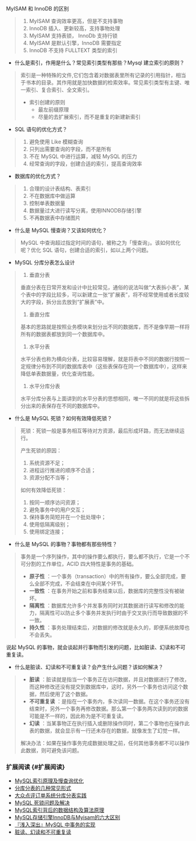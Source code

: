 MyISAM 和 InnoDB 的区别

> 1. MyISAM 查询效率更高，但是不支持事物
> 2. InnoDB 插入、更新较高，支持事物处理
> 3. MyISAM 支持表锁， InnoDb 支持行锁
> 4. MyISAM 是默认引擎，InnoDB 需要指定
> 5. InnoDB 不支持 FULLTEXT 类型的索引

* 什么是索引，作用是什么？常见索引类型有那些？Mysql 建立索引的原则？

> 索引是一种特殊的文件,它们包含着对数据表里所有记录的引用指针，相当于书本的目录。其作用就是加快数据的检索效率。常见索引类型有主键、唯一索引、复合索引、全文索引。
>
> * 索引创建的原则
>   * 最左前缀原理
>   * 尽量的去扩展索引，而不是重复的新建新索引

* SQL 语句的优化方式？

> 1. 避免使用 Like 模糊查询
> 2. 只列出需要查询的字段，而不是所有
> 3. 不在 MySQL 中进行运算，减轻 MySQL 的压力
> 4. 经常查询的字段，创建合适的索引，提高查询效率

* 数据库的优化方式？

> 1. 合理的设计表结构、表索引
> 2. 不在数据库中做运算
> 3. 控制单表数据量
> 4. 数据量过大进行读写分离，使用INNODB存储引擎
> 5. 不再数据表中存储图片

* 什么是 MySQL 慢查询？又该如何优化？

> MySQL 中查询超过指定时间的语句，被称之为「慢查询」。该如何优化呢？优化 SQL 语句，创建合适的索引，如以上两个问题。

* MySQL 分库分表怎么设计

> 1. 垂直分表
>
> 垂直分表在日常开发和设计中比较常见，通俗的说法叫做“大表拆小表”，某个表中的字段比较多，可以新建立一张“扩展表”，将不经常使用或者长度较大的字段，拆分出去放到“扩展表”中。
>
> 1. 垂直分库
>
> 基本的思路就是按照业务模块来划分出不同的数据库，而不是像早期一样将所有的数据表都放到同一个数据库中。
>
> 1. 水平分表
>
> 水平分表也称为横向分表，比较容易理解，就是将表中不同的数据行按照一定规律分布到不同的数据库表中（这些表保存在同一个数据库中），这样来降低单表数据量，优化查询性能。
>
> 1. 水平分库分表
>
> 水平分库分表与上面讲到的水平分表的思想相同，唯一不同的就是将这些拆分出来的表保存在不同的数据库中。

* 什么是 MySQL 死锁？如何有效降低死锁？

> 死锁：死锁一般是事务相互等待对方资源，最后形成环路，而无法继续运行。
>
> 产生死锁的原因：
>
> 1. 系统资源不足；
> 2. 进程运行推进的顺序不合适；
> 3. 资源分配不当等；
>
> 如何有效降低死锁：
>
> 1. 按同一顺序访问资源；
> 2. 避免事务中的用户交互；
> 3. 保持事务简短并在一个批处理中；
> 4. 使用低隔离级别；
> 5. 使用绑定连接；

* 什么是 MySQL 的事物？事物都有那些特性？

> 事务是一个序列操作，其中的操作要么都执行，要么都不执行，它是一个不可分割的工作单位，ACID 四大特性是事务的基础。
>
> * **原子性**
>   ：一个事务（transaction）中的所有操作，要么全部完成，要么全部不完成，不会结束在中间某个环节。
> * **一致性**
>   ：在事务开始之前和事务结束以后，数据库的完整性没有被破坏。
> * **隔离性**
>   ：数据库允许多个并发事务同时对其数据进行读写和修改的能力，隔离性可以防止多个事务并发执行时由于交叉执行而导致数据的不一致。
> * **持久性**
>   ：事务处理结束后，对数据的修改就是永久的，即便系统故障也不会丢失。

说起 MySQL 的事物，就会谈起并行事物而引发的问题，比如脏读、幻读和不可重复读。

* 什么是脏读、幻读和不可重复读？会产生什么问题？该如何解决？

> * **脏读**
>   ：脏读就是指当一个事务正在访问数据，并且对数据进行了修改，而这种修改还没有提交到数据库中，这时，另外一个事务也访问这个数据，然后使用了这个数据。
> * **不可重复读**
>   ：是指在一个事务内，多次读同一数据。在这个事务还没有结束时，另外一个事务再修改数据。那么第一个事务两次读到的的数据可能是不一样的，因此称为是不可重复读。
> * **幻读**
>   ：当某事物正在执行插入或删除操作同时，第二个事物也在操作此表的数据，就会显示有一行还未存在的数据，就像发生了幻觉一样。
>
> 解决办法：如果在操作事务完成数据处理之前，任何其他事务都不可以操作此数据，则可避免该问题。

### 扩展阅读 {#扩展阅读}

* [MySQL索引原理及慢查询优化](https://tech.meituan.com/mysql-index.html)
* [分库分表的几种常见形式](http://www.infoq.com/cn/articles/key-steps-and-likely-problems-of-split-table)
* [大众点评订单系统分库分表实践](https://tech.meituan.com/dianping_order_db_sharding.html)
* [MySQL 死锁问题及解决](http://onwise.xyz/2017/04/20/mysql-死锁问题及解决/)
* [MySQL索引背后的数据结构及算法原理](https://www.kancloud.cn/kancloud/theory-of-mysql-index/41846)
* [MySQL存储引擎InnoDB与Myisam的六大区别](https://my.oschina.net/junn/blog/183341)
* [『浅入深出』MySQL 中事务的实现](https://draveness.me/mysql-transaction#)
* [脏读、幻读和不可重复读](http://blog.sina.com.cn/s/blog_8020e4110101bfc6.html)



